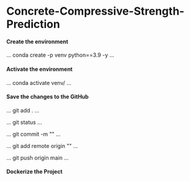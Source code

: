 # Concrete-Compressive-Strength-Prediction

#### Create the environment

...
conda create -p venv python==3.9 -y
...

#### Activate the environment

...
conda activate venv/
...

#### Save the changes to the GitHub

...
git add .
...

...
git status
...

...
git commit -m "<message>"
...

...
git add remote origin "<URL>"
...

...
git push origin main
...

#### Dockerize the Project